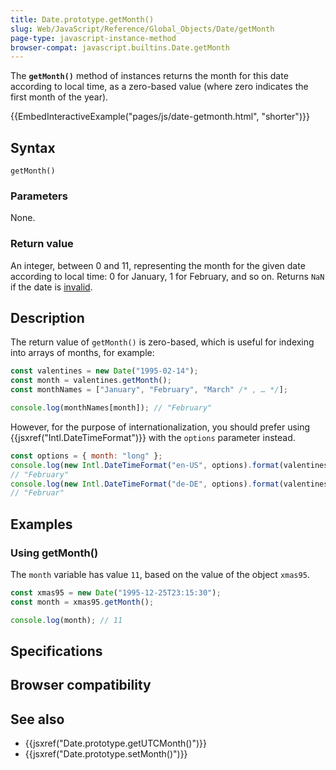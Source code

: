 ```yaml
---
title: Date.prototype.getMonth()
slug: Web/JavaScript/Reference/Global_Objects/Date/getMonth
page-type: javascript-instance-method
browser-compat: javascript.builtins.Date.getMonth
---
```




The **`getMonth()`** method of  instances returns the month for this date according to local time, as a zero-based value (where zero indicates the first month of the year).

{{EmbedInteractiveExample("pages/js/date-getmonth.html", "shorter")}}

## Syntax

```js-nolint
getMonth()
```

### Parameters

None.

### Return value

An integer, between 0 and 11, representing the month for the given date according to local time: 0 for January, 1 for February, and so on. Returns `NaN` if the date is [invalid](/Web/JavaScript/Reference/Global_Objects/Date#the_epoch_timestamps_and_invalid_date).

## Description

The return value of `getMonth()` is zero-based, which is useful for indexing into arrays of months, for example:

```js
const valentines = new Date("1995-02-14");
const month = valentines.getMonth();
const monthNames = ["January", "February", "March" /* , … */];

console.log(monthNames[month]); // "February"
```

However, for the purpose of internationalization, you should prefer using {{jsxref("Intl.DateTimeFormat")}} with the `options` parameter instead.

```js
const options = { month: "long" };
console.log(new Intl.DateTimeFormat("en-US", options).format(valentines));
// "February"
console.log(new Intl.DateTimeFormat("de-DE", options).format(valentines));
// "Februar"
```

## Examples

### Using getMonth()

The `month` variable has value `11`, based on the value of the  object `xmas95`.

```js
const xmas95 = new Date("1995-12-25T23:15:30");
const month = xmas95.getMonth();

console.log(month); // 11
```

## Specifications



## Browser compatibility



## See also

- {{jsxref("Date.prototype.getUTCMonth()")}}
- {{jsxref("Date.prototype.setMonth()")}}
